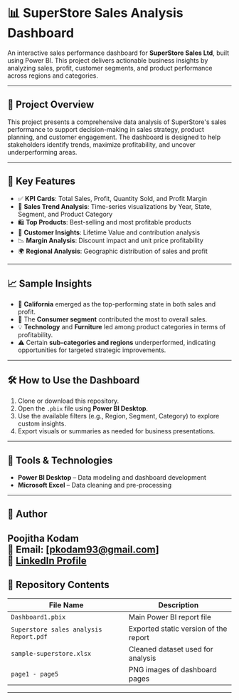 # 📊 SuperStore Sales Analysis Dashboard

An interactive sales performance dashboard for **SuperStore Sales Ltd**, built using Power BI. This project delivers actionable business insights by analyzing sales, profit, customer segments, and product performance across regions and categories.

---

## 📌 Project Overview

This project presents a comprehensive data analysis of SuperStore's sales performance to support decision-making in sales strategy, product planning, and customer engagement. The dashboard is designed to help stakeholders identify trends, maximize profitability, and uncover underperforming areas.

---

## 🚀 Key Features

- ✅ **KPI Cards**: Total Sales, Profit, Quantity Sold, and Profit Margin
- 📅 **Sales Trend Analysis**: Time-series visualizations by Year, State, Segment, and Product Category
- 🛍 **Top Products**: Best-selling and most profitable products
- 👥 **Customer Insights**: Lifetime Value and contribution analysis
- 📉 **Margin Analysis**: Discount impact and unit price profitability
- 🌍 **Regional Analysis**: Geographic distribution of sales and profit

---

## 📈 Sample Insights

- 🥇 **California** emerged as the top-performing state in both sales and profit.
- 👤 The **Consumer segment** contributed the most to overall sales.
- 💡 **Technology** and **Furniture** led among product categories in terms of profitability.
- ⚠️ Certain **sub-categories and regions** underperformed, indicating opportunities for targeted strategic improvements.

---

## 🛠 How to Use the Dashboard

1. Clone or download this repository.
2. Open the `.pbix` file using **Power BI Desktop**.
3. Use the available filters (e.g., Region, Segment, Category) to explore custom insights.
4. Export visuals or summaries as needed for business presentations.

---

## 🧰 Tools & Technologies

- **Power BI Desktop** – Data modeling and dashboard development
- **Microsoft Excel** – Data cleaning and pre-processing

---

## 👤 Author

**Poojitha Kodam**  
📧 Email: [pkodam93@gmail.com]  
🔗 [LinkedIn Profile](https://www.linkedin.com/in/poojitha-kodam)
---

## 📁 Repository Contents 

| File Name              | Description                                 |
|------------------------|---------------------------------------------|
| `Dashboard1.pbix`      | Main Power BI report file                   |
| `Superstore sales analysis Report.pdf`           | Exported static version of the report       |
| `sample-superstore.xlsx` | Cleaned dataset used for analysis         |
| `page1 - page5` | PNG images of dashboard pages   |

---

